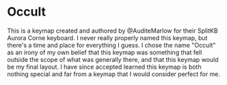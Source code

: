 # Occult

This is a keymap created and authored by @AuditeMarlow for their SplitKB Aurora
Corne keyboard. I never really properly named this keymap, but there's a time
and place for everything I guess. I chose the name "Occult" as an irony of my
own belief that this keymap was something that fell outside the scope of what
was generally there, and that this keymap would be my final layout. I have
since accepted learned this keymap is both nothing special and far from a
keymap that I would consider perfect for me.
